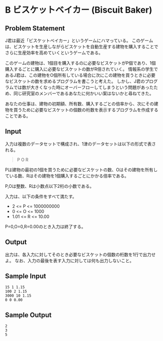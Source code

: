 B ビスケットベイカー (Biscuit Baker)
=
Problem Statement
-
J君は最近「ビスケットベイカー」というゲームにハマっている。
このゲームは、ビスケットを生産しながらビスケットを自動生産する建物を購入することでさらに生産効率を高めていくというゲームである。

このゲームの建物は、1個目を購入するのに必要なビスケットがP個であり、1個購入するごとに購入に必要なビスケットの数がR倍されていく。
情報系の学生であるJ君は、この建物をO個所有している場合に次にこの建物を買うときに必要なビスケットの数を求めるプログラムを書こうと考えた。
しかし、J君のプログラムでは数が大きくなった時にオーバーフローしてしまうという問題があったため、同じ研究室のメンバーであるあなたに何かいい案はないかと尋ねてきた。

あなたの仕事は、建物の初期額、所有数、購入するごとの倍率から、次にその建物を買うために必要なビスケットの個数の桁数を表示するプログラムを作成することである。

Input
-
入力は複数のデータセットで構成され、1津のデータセットは以下の形式で表される。
> P O R

Pは建物の最初の1個を買うために必要なビスケットの数、Oはその建物を所有している数、Rはその建物を1個購入するごとにかかる倍率である。

P,Oは整数、Rは小数点以下2桁の小数である。

入力は、以下の条件をすべて満たす。
* 2 <= P <= 1000000000
* 0 <= O <= 1000
* 1.01 <= R <= 10.00

P=0,O=0,R=0.00のとき入力は終了する。

Output
-
出力は、各入力に対してそのとき必要なビスケットの個数の桁数を1行で出力せよ。
なお、入力の最後を表す入力に対しては何も出力しないこと。

Sample Input
-
    15 1 1.15
    100 2 1.15
    3000 10 1.15
    0 0 0.00

Sample Output
-
    2
    3
    5
